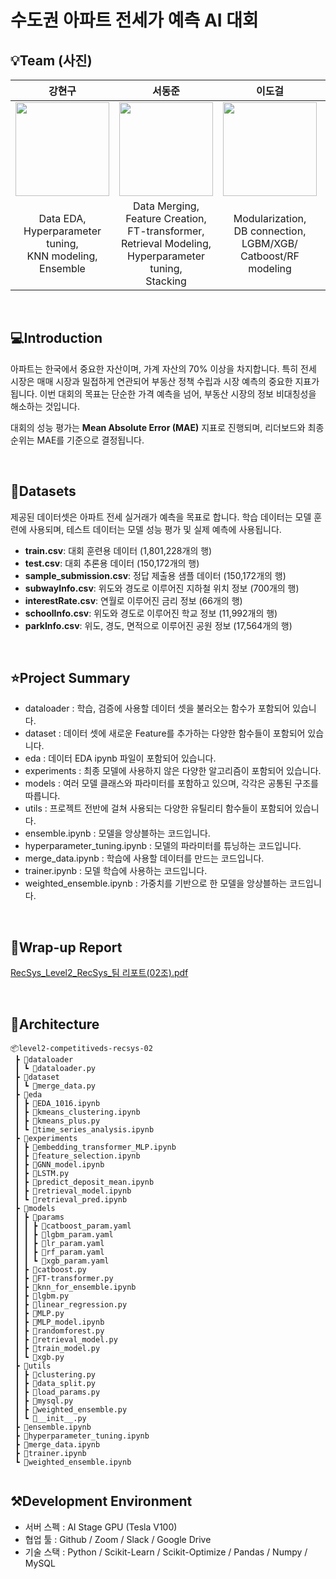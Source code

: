 # 수도권 아파트 전세가 예측 AI 대회

## 💡Team (사진)

| 강현구 | 서동준 | 이도걸 | 이수미 | 최윤혜 |
|:---:|:---:|:---:|:---:|:---:|
| <img src="https://github.com/user-attachments/assets/92253cc6-6b10-4245-a2c0-d2890cdad1b5" style="width:150px; height:150px;"/> | <img src="https://github.com/user-attachments/assets/67d55bee-4817-4401-98aa-d276a00546ad" style="width:150px; height:150px;"/> | <img src="https://github.com/user-attachments/assets/896c0009-4741-42c1-a8f5-ae66ba33397b" style="width:150px; height:150px;"/> | <img src="https://github.com/user-attachments/assets/b3de7f45-454e-4907-a618-c653f381a4d6" style="width:150px; height:150px;"/> |<img src="https://github.com/user-attachments/assets/f649e5ee-c338-4883-aad0-9a77f3fe2381" style="width:150px; height:150px;"/> | 
| Data EDA, <br>Hyperparameter <br>tuning, <br>KNN modeling, <br>Ensemble | Data Merging, <br>Feature Creation, <br>FT-transformer, <br>Retrieval Modeling, <br>Hyperparameter tuning, <br>Stacking | Modularization, <br>DB connection, <br>LGBM/XGB/<br>Catboost/RF<br> modeling | Data Merging, <br>Time series analysis, <br>LSTM modeling, <br>Feature selection, <br>Clustering, <br>Ensemble | Deep learning <br>modeling, <br>MLP, <br>GNN modeling, <br>Added features <br>to the dataset |


</br>

## 💻Introduction
아파트는 한국에서 중요한 자산이며, 가계 자산의 70% 이상을 차지합니다. 특히 전세 시장은 매매 시장과 밀접하게 연관되어 부동산 정책 수립과 시장 예측의 중요한 지표가 됩니다. 이번 대회의 목표는 단순한 가격 예측을 넘어, 부동산 시장의 정보 비대칭성을 해소하는 것입니다.

대회의 성능 평가는 **Mean Absolute Error (MAE)** 지표로 진행되며, 리더보드와 최종 순위는 MAE를 기준으로 결정됩니다.

</br>

## 💾Datasets
제공된 데이터셋은 아파트 전세 실거래가 예측을 목표로 합니다. 학습 데이터는 모델 훈련에 사용되며, 테스트 데이터는 모델 성능 평가 및 실제 예측에 사용됩니다.
- **train.csv**: 대회 훈련용 데이터 (1,801,228개의 행)
- **test.csv**: 대회 추론용 데이터 (150,172개의 행)
- **sample_submission.csv**: 정답 제출용 샘플 데이터 (150,172개의 행)
- **subwayInfo.csv**: 위도와 경도로 이루어진 지하철 위치 정보 (700개의 행)
- **interestRate.csv**: 연월로 이루어진 금리 정보 (66개의 행)
- **schoolInfo.csv**: 위도와 경도로 이루어진 학교 정보 (11,992개의 행)
- **parkInfo.csv**: 위도, 경도, 면적으로 이루어진 공원 정보 (17,564개의 행)


</br>

## ⭐Project Summary
- dataloader : 학습, 검증에 사용할 데이터 셋을 불러오는 함수가 포함되어 있습니다.
- dataset : 데이터 셋에 새로운 Feature를 추가하는 다양한 함수들이 포함되어 있습니다.
- eda : 데이터 EDA ipynb 파일이 포함되어 있습니다.
- experiments : 최종 모델에 사용하지 않은 다양한 알고리즘이 포함되어 있습니다. 
- models : 여러 모델 클래스와 파라미터를 포함하고 있으며, 각각은 공통된 구조를 따릅니다.
- utils : 프로젝트 전반에 걸쳐 사용되는 다양한 유틸리티 함수들이 포함되어 있습니다.
- ensemble.ipynb : 모델을 앙상블하는 코드입니다.
- hyperparameter_tuning.ipynb : 모델의 파라미터를 튜닝하는 코드입니다.
- merge_data.ipynb : 학습에 사용할 데이터를 만드는 코드입니다.
- trainer.ipynb : 모델 학습에 사용하는 코드입니다.
- weighted_ensemble.ipynb : 가중치를 기반으로 한 모델을 앙상블하는 코드입니다.

</br>

## 📑Wrap-up Report
[RecSys_Level2_RecSys_팀 리포트(02조).pdf](https://github.com/boostcampaitech7/level2-competitiveds-recsys-02/blob/main/Competitive%20DS_RecSys_%ED%8C%80%20%EB%A6%AC%ED%8F%AC%ED%8A%B8(02%EC%A1%B0).pdf)


</br>

## 📂Architecture
```
📦level2-competitiveds-recsys-02
 ┣ 📂dataloader
 ┃ ┗ 📜dataloader.py
 ┣ 📂dataset
 ┃ ┗ 📜merge_data.py
 ┣ 📂eda
 ┃ ┣ 📜EDA_1016.ipynb
 ┃ ┣ 📜kmeans_clustering.ipynb
 ┃ ┣ 📜kmeans_plus.py
 ┃ ┗ 📜time_series_analysis.ipynb
 ┣ 📂experiments
 ┃ ┣ 📜embedding_transformer_MLP.ipynb
 ┃ ┣ 📜feature_selection.ipynb
 ┃ ┣ 📜GNN_model.ipynb
 ┃ ┣ 📜LSTM.py
 ┃ ┣ 📜predict_deposit_mean.ipynb
 ┃ ┣ 📜retrieval_model.ipynb
 ┃ ┗ 📜retrieval_pred.ipynb
 ┣ 📂models
 ┃ ┣ 📂params
 ┃ ┃ ┣ 📜catboost_param.yaml
 ┃ ┃ ┣ 📜lgbm_param.yaml
 ┃ ┃ ┣ 📜lr_param.yaml
 ┃ ┃ ┣ 📜rf_param.yaml
 ┃ ┃ ┗ 📜xgb_param.yaml
 ┃ ┣ 📜catboost.py
 ┃ ┣ 📜FT-transformer.py
 ┃ ┣ 📜knn_for_ensemble.ipynb
 ┃ ┣ 📜lgbm.py
 ┃ ┣ 📜linear_regression.py
 ┃ ┣ 📜MLP.py
 ┃ ┣ 📜MLP_model.ipynb
 ┃ ┣ 📜randomforest.py
 ┃ ┣ 📜retrieval_model.py
 ┃ ┣ 📜train_model.py
 ┃ ┗ 📜xgb.py
 ┣ 📂utils
 ┃ ┣ 📜clustering.py
 ┃ ┣ 📜data_split.py
 ┃ ┣ 📜load_params.py
 ┃ ┣ 📜mysql.py
 ┃ ┣ 📜weighted_ensemble.py
 ┃ ┗ 📜__init__.py
 ┣ 📜ensemble.ipynb
 ┣ 📜hyperparameter_tuning.ipynb
 ┣ 📜merge_data.ipynb
 ┣ 📜trainer.ipynb
 ┗ 📜weighted_ensemble.ipynb
            
```

## ⚒️Development Environment
- 서버 스펙 : AI Stage GPU (Tesla V100)
- 협업 툴 : Github / Zoom / Slack / Google Drive 
- 기술 스택 : Python / Scikit-Learn / Scikit-Optimize / Pandas / Numpy / MySQL
